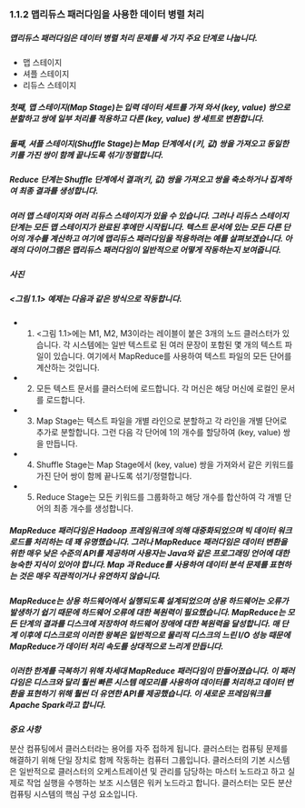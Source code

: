 ### 1.1.2 맵리듀스 패러다임을 사용한 데이터 병렬 처리

##### 맵리듀스 패러다임은 데이터 병렬 처리 문제를 세 가지 주요 단계로 나눕니다.

- 맵 스테이지
- 셔플 스테이지
- 리듀스 스테이지 

##### 첫째, 맵 스테이지(Map Stage)는 입력 데이터 세트를 가져 와서 (key, value) 쌍으로 분할하고 쌍에 일부 처리를 적용하고 다른 (key, value) 쌍 세트로 변환합니다.
##### 둘째, 셔플 스테이지(Shuffle Stage)는 Map 단계에서 (키, 값) 쌍을 가져오고 동일한 키를 가진 쌍이 함께 끝나도록 섞기/정렬합니다.
##### Reduce 단계는 Shuffle 단계에서 결과(키, 값) 쌍을 가져오고 쌍을 축소하거나 집계하여 최종 결과를 생성합니다.

##### 여러 맵 스테이지와 여러 리듀스 스테이지가 있을 수 있습니다. 그러나 리듀스 스테이지 단계는 모든 맵 스테이지가 완료된 후에만 시작됩니다. 텍스트 문서에 있는 모든 다른 단어의 개수를 계산하고 여기에 맵리듀스 패러다임을 적용하려는 예를 살펴보겠습니다. 아래의 다이어그램은 맵리듀스 패러다임이 일반적으로 어떻게 작동하는지 보여줍니다.

##### 사진 

##### <그림 1.1> 예제는 다음과 같은 방식으로 작동합니다.

  - 1. <그림 1.1>에는 M1, M2, M3이라는 레이블이 붙은 3개의 노드 클러스터가 있습니다. 각 시스템에는 일반 텍스트로 된 여러 문장이 포함된 몇 개의 텍스트 파일이 있습니다. 여기에서 MapReduce를 사용하여 텍스트 파일의 모든 단어를 계산하는 것입니다.
  - 2. 모든 텍스트 문서를 클러스터에 로드합니다. 각 머신은 해당 머신에 로컬인 문서를 로드합니다.
  - 3. Map Stage는 텍스트 파일을 개별 라인으로 분할하고 각 라인을 개별 단어로 추가로 분할합니다. 그런 다음 각 단어에 1의 개수를 할당하여 (key, value) 쌍을 만듭니다.
  - 4. Shuffle Stage는 Map Stage에서 (key, value) 쌍을 가져와서 같은 키워드를 가진 단어 쌍이 함께 끝나도록 섞기/정렬합니다.
  - 5. Reduce Stage는 모든 키워드를 그룹화하고 해당 개수를 합산하여 각 개별 단어의 최종 개수를 생성합니다.

##### MapReduce 패러다임은 Hadoop 프레임워크에 의해 대중화되었으며 빅 데이터 워크로드를 처리하는 데 꽤 유명했습니다. 그러나 MapReduce 패러다임은 데이터 변환을 위한 매우 낮은 수준의 API를 제공하며 사용자는 Java와 같은 프로그래밍 언어에 대한 능숙한 지식이 있어야 합니다. Map 과 Reduce를 사용하여 데이터 분석 문제를 표현하는 것은 매우 직관적이거나 유연하지 않습니다.

##### MapReduce는 상용 하드웨어에서 실행되도록 설계되었으며 상용 하드웨어는 오류가 발생하기 쉽기 때문에 하드웨어 오류에 대한 복원력이 필요했습니다. MapReduce는 모든 단계의 결과를 디스크에 저장하여 하드웨어 장애에 대한 복원력을 달성합니다. 매 단계 이후에 디스크로의 이러한 왕복은 일반적으로 물리적 디스크의 느린 I/O 성능 때문에 MapReduce가 데이터 처리 속도를 상대적으로 느리게 만듭니다.

##### 이러한 한계를 극복하기 위해 차세대 MapReduce 패러다임이 만들어졌습니다. 이 패러다임은 디스크와 달리 훨씬 빠른 시스템 메모리를 사용하여 데이터를 처리하고 데이터 변환을 표현하기 위해 훨씬 더 유연한 API를 제공했습니다. 이 새로운 프레임워크를 Apache Spark라고 합니다. 

***중요 사항***

분산 컴퓨팅에서 클러스터라는 용어를 자주 접하게 됩니다. 클러스터는 컴퓨팅 문제를 해결하기 위해 단일 장치로 함께 작동하는 컴퓨터 그룹입니다. 클러스터의 기본 시스템은 일반적으로 클러스터의 오케스트레이션 및 관리를 담당하는 마스터 노드라고 하고 실제로 작업 실행을 수행하는 보조 시스템은 워커 노드라고 합니다. 클러스터는 모든 분산 컴퓨팅 시스템의 핵심 구성 요소입니다.

